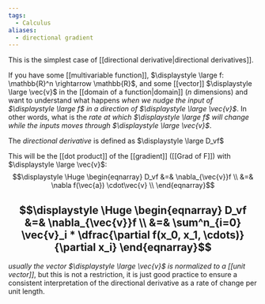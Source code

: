```yaml
---
tags:
  - Calculus
aliases:
  - directional gradient
---
```

This is the simplest case of [[directional derivative|directional derivatives]]. 

If you have some [[multivariable function]], $\displaystyle \large f: \mathbb{R}^n \rightarrow \mathbb{R}$, and some [[vector]] $\displaystyle \large \vec{v}$ in the [[domain of a function|domain]] (*n* dimensions) and want to understand what happens *when we nudge the input of $\displaystyle \large f$ in a direction of $\displaystyle \large \vec{v}$*. In other words, what is the *rate at which $\displaystyle \large f$ will change while the inputs moves through $\displaystyle \large \vec{v}$*.

The *directional derivative* is defined as $\displaystyle \large D_vf$

This will be the [[dot product]] of the [[gradient]] ([[Grad of F]]) with $\displaystyle \large \vec{v}$:
$$\displaystyle \Huge \begin{eqnarray} 
D_vf &=& \nabla_{\vec{v}}f \\
     &=& \nabla f(\vec{a}) \cdot\vec{v} \\
\end{eqnarray}$$


$$\displaystyle \Huge \begin{eqnarray} 
D_vf &=& \nabla_{\vec{v}}f \\
     &=& \sum^n_{i=0} \vec{v}_i * \dfrac{\partial f(x_0, x_1, \cdots)}{\partial x_i}
\end{eqnarray}$$
---

*usually the vector $\displaystyle \large \vec{v}$ is normalized to a [[unit vector]]*, but this is not a restriction, it is just good practice to ensure a consistent interpretation of the directional derivative as a rate of change per unit length.